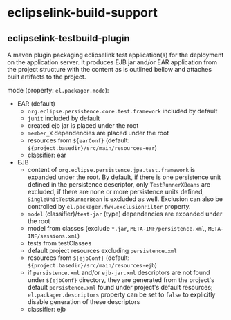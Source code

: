 # eclipselink-build-support

## eclipselink-testbuild-plugin

A maven plugin packaging eclipselink test application(s) for the deployment on the application
server. It produces EJB jar and/or EAR application from the project structure with the content
as is outlined bellow and attaches built artifacts to the project.

mode (property: `el.packager.mode`):
* EAR (default)
  * `org.eclipse.persistence.core.test.framework` included by default
  * `junit` included by default
  * created ejb jar is placed under the root
  * `member_X` dependencies are placed under the root
  * resources from `${earConf}` (default: `${project.basedir}/src/main/resources-ear`)
  * classifier: ear
* EJB
  * content of `org.eclipse.persistence.jpa.test.framework` is expanded under the root. By default,
    if there is one persistence unit defined in the persistence descriptor, only `TestRunnerXBeans`
    are excluded, if there are none or more persistence units defined, `SingleUnitTestRunnerBean`
    is excluded as well. Exclusion can also be controlled by `el.packager.fwk.exclusionFilter` property.
  * `model` (classifier)/`test-jar` (type) dependencies are expanded under the root
  * model from classes (exclude `*.jar`, `META-INF/persistence.xml`, `META-INF/sessions.xml`)
  * tests from testClasses
  * default project resources excluding `persistence.xml`
  * resources from `${ejbConf}` (default: `${project.basedir}/src/main/resources-ejb`)
  * if `persistence.xml` and/or `ejb-jar.xml` descriptors are not found under `${ejbConf}` directory,
    they are generated from the project's default `persistence.xml` found under project's default resources;
    `el.packager.descriptors` property can be set to `false` to explicitly disable generation of these descriptors
  * classifier: ejb


